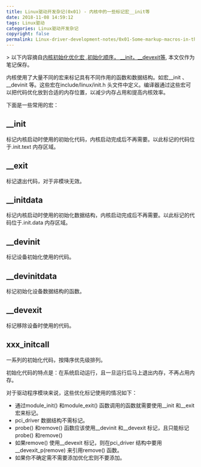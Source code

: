 ```yaml
---
title: Linux驱动开发杂记(0x01) - 内核中的一些标记宏__init等
date: 2018-11-08 14:59:12
tags: Linux驱动
categories: Linux驱动开发杂记
copyright: false
permalink: Linux-driver-development-notes/0x01-Some-markup-macros-in-the-kernel-__init-etc.html
---
```


﻿> 以下内容摘自[内核初始化优化宏 ,初始化顺序， __init，__devexit等](https://blog.csdn.net/lanmanck/article/details/4718378), 本文仅作为笔记保存。

内核使用了大量不同的宏来标记具有不同作用的函数和数据结构。如宏__init 、__devinit 等。这些宏在include/linux/init.h 头文件中定义。编译器通过这些宏可以把代码优化放到合适的内存位置，以减少内存占用和提高内核效率。

下面是一些常用的宏：

## __init 
标记内核启动时使用的初始化代码，内核启动完成后不再需要。以此标记的代码位于.init.text 内存区域。

## __exit 
标记退出代码，对于非模块无效。

## __initdata 
标记内核启动时使用的初始化数据结构，内核启动完成后不再需要。以此标记的代码位于.init.data 内存区域。

## __devinit
标记设备初始化使用的代码。

## __devinitdata 
标记初始化设备数据结构的函数。

## __devexit
标记移除设备时使用的代码。

## xxx_initcall
一系列的初始化代码，按降序优先级排列。

初始化代码的特点是：在系统启动运行，且一旦运行后马上退出内存，不再占用内存。

对于驱动程序模块来说，这些优化标记使用的情况如下：

+ 通过module_init() 和module_exit() 函数调用的函数就需要使用__init 和__exit 宏来标记。
+ pci_driver 数据结构不需标记。
+ probe() 和remove() 函数应该使用__devinit 和__devexit 标记，且只能标记probe() 和remove()
+ 如果remove() 使用__devexit 标记，则在pci_driver 结构中要用__devexit_p(remove) 来引用remove() 函数。
+ 如果你不确定需不需要添加优化宏则不要添加。

